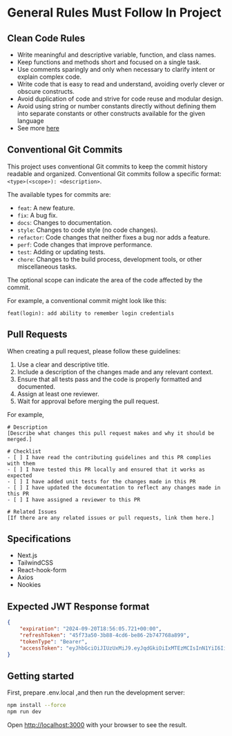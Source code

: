 # General Rules Must Follow In Project

## Clean Code Rules

-   Write meaningful and descriptive variable, function, and class names.
-   Keep functions and methods short and focused on a single task.
-   Use comments sparingly and only when necessary to clarify intent or explain complex code.
-   Write code that is easy to read and understand, avoiding overly clever or obscure constructs.
-   Avoid duplication of code and strive for code reuse and modular design.
-   Avoid using string or number constants directly without defining them into separate constants or other constructs available for the given language
-   See more [here](./CLEANCODE.md)

## Conventional Git Commits

This project uses conventional Git commits to keep the commit history readable and organized. Conventional Git commits follow a specific format: `<type>(<scope>): <description>`.

The available types for commits are:

-   `feat`: A new feature.
-   `fix`: A bug fix.
-   `docs`: Changes to documentation.
-   `style`: Changes to code style (no code changes).
-   `refactor`: Code changes that neither fixes a bug nor adds a feature.
-   `perf`: Code changes that improve performance.
-   `test`: Adding or updating tests.
-   `chore`: Changes to the build process, development tools, or other miscellaneous tasks.

The optional scope can indicate the area of the code affected by the commit.

For example, a conventional commit might look like this:

`feat(login): add ability to remember login credentials`

## Pull Requests

When creating a pull request, please follow these guidelines:

1. Use a clear and descriptive title.
2. Include a description of the changes made and any relevant context.
3. Ensure that all tests pass and the code is properly formatted and documented.
4. Assign at least one reviewer.
5. Wait for approval before merging the pull request.

For example,

```
# Description
[Describe what changes this pull request makes and why it should be merged.]

# Checklist
- [ ] I have read the contributing guidelines and this PR complies with them
- [ ] I have tested this PR locally and ensured that it works as expected
- [ ] I have added unit tests for the changes made in this PR
- [ ] I have updated the documentation to reflect any changes made in this PR
- [ ] I have assigned a reviewer to this PR

# Related Issues
[If there are any related issues or pull requests, link them here.]
```

## Specifications

-   Next.js
-   TailwindCSS
-   React-hook-form
-   Axios
-   Nookies

## Expected JWT Response format

```json
{
    "expiration": "2024-09-20T18:56:05.721+00:00",
    "refreshToken": "45f73a50-3b88-4cd6-be86-2b747768a899",
    "tokenType": "Bearer",
    "accessToken": "eyJhbGciOiJIUzUxMiJ9.eyJqdGkiOiIxMTEzMCIsInN1YiI6IiAgICIsInJvbGVzIjoiUk9MRV9BVVRIT1IiLCJpYXQiOjE3MjY3NzIxNjUsImV4cCI6MTcyNjg1ODU2NX0.a96zJrCY1bJrfV6EvmQbfZVgt0Dmh6D7tCeuRICWG2OG8hi0PysqjSpT59JBnD4E7mgNH2P4aKuBN50pSyLNaw"
}
```

## Getting started

First, prepare .env.local ,and then run the development server:

```bash
npm install --force
npm run dev
```

Open [http://localhost:3000](http://localhost:3000) with your browser to see the result.
